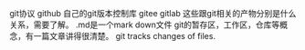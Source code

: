 git协议
github
自己的git版本控制库
gitee
gitlab
这些跟git相关的产物分别是什么关系，需要了解。
.md是一个mark down文件
git的暂存区，工作区，仓库等概念，有一篇文章讲得很清楚。
git tracks changes of files.